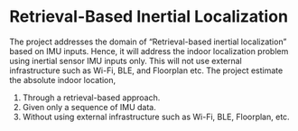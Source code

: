 # Retrieval-Based Inertial Localization

The project addresses the domain of “Retrieval-based inertial localization” based on IMU inputs. 
Hence, it will address the indoor localization problem using inertial sensor IMU inputs only. 
This will not use external infrastructure such as Wi-Fi, BLE, and Floorplan etc. The project 
estimate the absolute indoor location,
1. Through a retrieval-based approach.
2. Given only a sequence of IMU data.
3. Without using external infrastructure such as Wi-Fi, BLE, Floorplan, etc.

